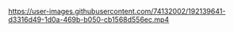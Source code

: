 

https://user-images.githubusercontent.com/74132002/192139641-d3316d49-1d0a-469b-b050-cb1568d556ec.mp4

